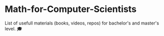 # Math-for-Computer-Scientists
List of usefull materials (books, videos, repos) for bachelor's and master's level. :mortar_board:
